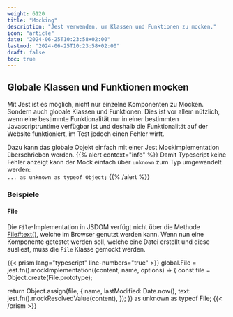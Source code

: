 ```yaml
---
weight: 6120
title: "Mocking"
description: "Jest verwenden, um Klassen und Funktionen zu mocken."
icon: "article"
date: "2024-06-25T10:23:58+02:00"
lastmod: "2024-06-25T10:23:58+02:00"
draft: false
toc: true
---
```


## Globale Klassen und Funktionen mocken

Mit Jest ist es möglich, nicht nur einzelne Komponenten zu Mocken. Sondern auch globale Klassen und Funktionen.
Dies ist vor allem nützlich, wenn eine bestimmte Funktionalität nur in einer bestimmten Javascriptruntime verfügbar ist
und deshalb die Funktionalität auf der Website funktioniert, im Test jedoch einen Fehler wirft.

Dazu kann das globale Objekt einfach mit einer Jest Mockimplementation überschrieben werden.
{{% alert context="info" %}}
Damit Typescript keine Fehler anzeigt kann der Mock einfach über `unknown` zum Typ umgewandelt werden:  
`... as unknown as typeof Object;`
{{% /alert %}}

### Beispiele

#### File

Die `File`-Implementation in JSDOM verfügt nicht über die Methode [File#text()](https://w3c.github.io/FileAPI/#text-method-algo), welche im Browser genutzt werden kann.
Wenn nun eine Komponente getestet werden soll, welche eine Datei erstellt und diese ausliest, muss die `File` Klasse gemockt werden.

{{< prism lang="typescript" line-numbers="true" >}}
global.File = jest.fn().mockImplementation((content, name, options) => {
  const file = Object.create(File.prototype);

  return Object.assign(file, {
    name,
    lastModified: Date.now(),
    text: jest.fn().mockResolvedValue(content),
  });
}) as unknown as typeof File;
{{< /prism >}}
